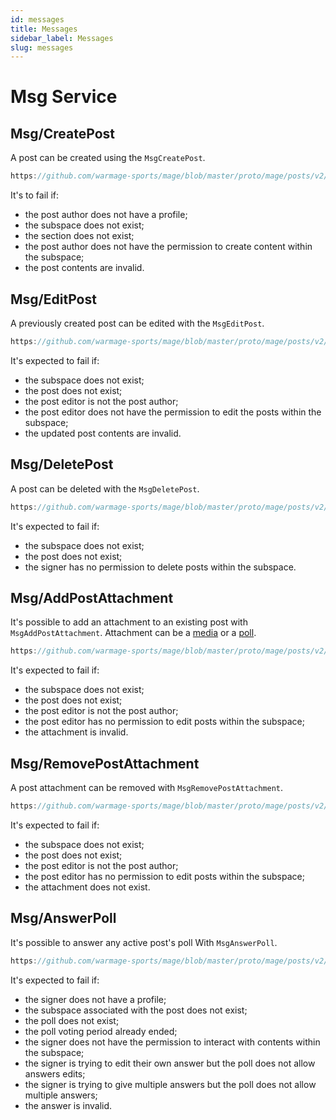 ```yaml
---
id: messages
title: Messages
sidebar_label: Messages
slug: messages
---
```


# Msg Service

## Msg/CreatePost
A post can be created using the `MsgCreatePost`.

```js reference
https://github.com/warmage-sports/mage/blob/master/proto/mage/posts/v2/msgs.proto#L36-L89
```

It's to fail if:
* the post author does not have a profile;
* the subspace does not exist;
* the section does not exist;
* the post author does not have the permission to create content within the subspace;
* the post contents are invalid.

## Msg/EditPost
A previously created post can be edited with the `MsgEditPost`.

```js reference
https://github.com/warmage-sports/mage/blob/master/proto/mage/posts/v2/msgs.proto#L107-L135
```
It's expected to fail if:
* the subspace does not exist;
* the post does not exist;
* the post editor is not the post author;
* the post editor does not have the permission to edit the posts within the subspace;
* the updated post contents are invalid.

## Msg/DeletePost
A post can be deleted with the `MsgDeletePost`.

```js reference
https://github.com/warmage-sports/mage/blob/master/proto/mage/posts/v2/msgs.proto#L147-L163
```

It's expected to fail if:
* the subspace does not exist;
* the post does not exist;
* the signer has no permission to delete posts within the subspace.

## Msg/AddPostAttachment
It's possible to add an attachment to an existing post with `MsgAddPostAttachment`. Attachment can be a [media](02-concepts.md#media) or a [poll](02-concepts.md#poll).

```js reference
https://github.com/warmage-sports/mage/blob/master/proto/mage/posts/v2/msgs.proto#L168-L191
```

It's expected to fail if:
* the subspace does not exist;
* the post does not exist;
* the post editor is not the post author;
* the post editor has no permission to edit posts within the subspace;
* the attachment is invalid.

## Msg/RemovePostAttachment
A post attachment can be removed with `MsgRemovePostAttachment`.

```js reference
https://github.com/warmage-sports/mage/blob/master/proto/mage/posts/v2/msgs.proto#L209-L232
```

It's expected to fail if:
* the subspace does not exist;
* the post does not exist;
* the post editor is not the post author;
* the post editor has no permission to edit posts within the subspace;
* the attachment does not exist.

## Msg/AnswerPoll
It's possible to answer any active post's poll With `MsgAnswerPoll`.

```js reference 
https://github.com/warmage-sports/mage/blob/master/proto/mage/posts/v2/msgs.proto#L245-L271
```

It's expected to fail if:
* the signer does not have a profile;
* the subspace associated with the post does not exist;
* the poll does not exist;
* the poll voting period already ended;
* the signer does not have the permission to interact with contents within the subspace;
* the signer is trying to edit their own answer but the poll does not allow answers edits;
* the signer is trying to give multiple answers but the poll does not allow multiple answers;
* the answer is invalid.